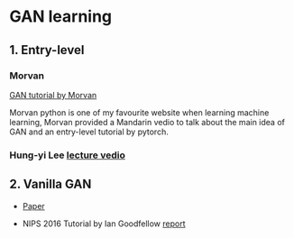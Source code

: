 # GAN learning 

## 1. Entry-level

### Morvan 

[GAN tutorial by Morvan](https://morvanzhou.github.io/tutorials/machine-learning/torch/4-06-GAN/)

Morvan python is one of my favourite website when learning machine learning, Morvan provided a Mandarin vedio to talk about the main idea of GAN and an entry-level 
tutorial by pytorch.


### Hung-yi Lee [lecture vedio](https://www.youtube.com/watch?v=DQNNMiAP5lw&list=PLJV_el3uVTsMq6JEFPW35BCiOQTsoqwNw)

## 2. Vanilla GAN 

- [Paper](https://arxiv.org/abs/1406.2661) 

- NIPS 2016 Tutorial by Ian Goodfellow
[report](https://arxiv.org/abs/1701.00160)
